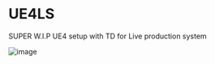 # UE4LS
SUPER W.I.P UE4 setup with TD for Live production system

![image](https://github.com/yumataesu/UE4LS/blob/main/readme/image.gif)
